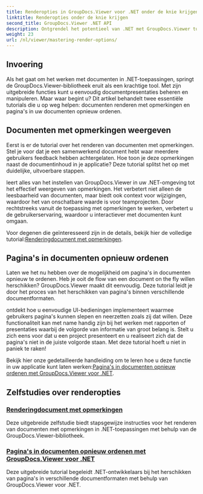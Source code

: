 ```yaml
---
title: Renderopties in GroupDocs.Viewer voor .NET onder de knie krijgen
linktitle: Renderopties onder de knie krijgen
second_title: GroupDocs.Viewer .NET API
description: Ontgrendel het potentieel van .NET met GroupDocs.Viewer tutorials. Leer hoe u moeiteloos documenten kunt renderen, opmerkingen kunt beheren en pagina's opnieuw kunt ordenen.
weight: 23
url: /nl/viewer/mastering-render-options/
---
```

## Invoering

Als het gaat om het werken met documenten in .NET-toepassingen, springt de GroupDocs.Viewer-bibliotheek eruit als een krachtige tool. Met zijn uitgebreide functies kunt u eenvoudig documentpresentaties beheren en manipuleren. Maar waar begint u? Dit artikel behandelt twee essentiële tutorials die u op weg helpen: documenten renderen met opmerkingen en pagina's in uw documenten opnieuw ordenen.

## Documenten met opmerkingen weergeven

Eerst is er de tutorial over het renderen van documenten met opmerkingen. Stel je voor dat je een samenwerkend document hebt waar meerdere gebruikers feedback hebben achtergelaten. Hoe toon je deze opmerkingen naast de documentinhoud in je applicatie? Deze tutorial splitst het op met duidelijke, uitvoerbare stappen.

leert alles van het instellen van GroupDocs.Viewer in uw .NET-omgeving tot het effectief weergeven van opmerkingen. Het verbetert niet alleen de leesbaarheid van documenten, maar biedt ook context voor wijzigingen, waardoor het van onschatbare waarde is voor teamprojecten. Door rechtstreeks vanuit de toepassing met opmerkingen te werken, verbetert u de gebruikerservaring, waardoor u interactiever met documenten kunt omgaan.

 Voor degenen die geïnteresseerd zijn in de details, bekijk hier de volledige tutorial:[Renderingdocument met opmerkingen](./rendering-document-comments/).

## Pagina's in documenten opnieuw ordenen

Laten we het nu hebben over de mogelijkheid om pagina's in documenten opnieuw te ordenen. Heb je ooit de flow van een document on the fly willen herschikken? GroupDocs.Viewer maakt dit eenvoudig. Deze tutorial leidt je door het proces van het herschikken van pagina's binnen verschillende documentformaten.

ontdekt hoe u eenvoudige UI-bedieningen implementeert waarmee gebruikers pagina's kunnen slepen en neerzetten zoals zij dat willen. Deze functionaliteit kan met name handig zijn bij het werken met rapporten of presentaties waarbij de volgorde van informatie van groot belang is. Stelt u zich eens voor dat u een project presenteert en u realiseert zich dat de pagina's niet in de juiste volgorde staan. Met deze tutorial hoeft u niet in paniek te raken!

 Bekijk hier onze gedetailleerde handleiding om te leren hoe u deze functie in uw applicatie kunt laten werken:[Pagina's in documenten opnieuw ordenen met GroupDocs.Viewer voor .NET](./reordering-pages-in-document/).

## Zelfstudies over renderopties
### [Renderingdocument met opmerkingen](./rendering-document-comments/)
Deze uitgebreide zelfstudie biedt stapsgewijze instructies voor het renderen van documenten met opmerkingen in .NET-toepassingen met behulp van de GroupDocs.Viewer-bibliotheek.
### [Pagina's in documenten opnieuw ordenen met GroupDocs.Viewer voor .NET](./reordering-pages-in-document/)
Deze uitgebreide tutorial begeleidt .NET-ontwikkelaars bij het herschikken van pagina's in verschillende documentformaten met behulp van GroupDocs.Viewer voor .NET.
